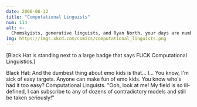 ```yaml
---
date: 2006-06-12
title: "Computational Linguists"
num: 114
alt: >-
  Chomskyists, generative linguists, and Ryan North, your days are numbered.
img: https://imgs.xkcd.com/comics/computational_linguists.png
---
```

[Black Hat is standing next to a large badge that says FUCK Computational Linguistics.]

Black Hat: And the dumbest thing about emo kids is that... I... You know, I'm sick of easy targets. Anyone can make fun of emo kids. You know who's had it too easy? Computational Linguists. "Ooh, look at me! My field is so ill-defined, I can subscribe to any of dozens of contradictory models and still be taken seriously!"